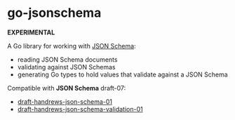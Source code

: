 # go-jsonschema

**EXPERIMENTAL**

A Go library for working with [JSON Schema](https://json-schema.org):

- reading JSON Schema documents
- validating against JSON Schemas
- generating Go types to hold values that validate against a JSON Schema

Compatible with **JSON Schema** draft-07:

- [draft-handrews-json-schema-01](https://tools.ietf.org/html/draft-handrews-json-schema-01)
- [draft-handrews-json-schema-validation-01](https://tools.ietf.org/html/draft-handrews-json-schema-validation-01)
